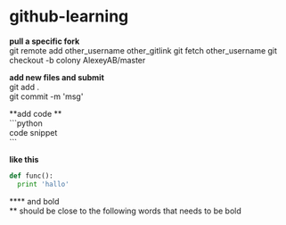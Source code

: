 # github-learning


**pull a specific fork** <br>
git remote add other_username other_gitlink
git fetch other_username 
git checkout -b colony AlexeyAB/master



**add new files and submit**<br>
git add .  <br>
git commit -m 'msg'


**add code ** <br>
\`\`\`python <br>
code snippet <br>
\`\`\`<br>

**like this** <br>
```python
def func():
  print 'hallo'
```


**\*\* and bold <br>
\*\* should be close to the following words that needs to be bold
